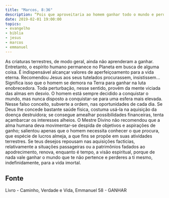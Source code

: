 ```yaml
---
title: "Marcos, 8:36"
description: “Pois que aproveitaria ao homem ganhar todo o mundo e perder a sua alma?” — Jesus. (MARCOS, capítulo 8, versículo 36.)
date: 2019-02-01 19:00:00
topics: 
- evangelho
- biblia
- jesus
- marcos
- emmanuel
---
```


As criaturas terrestres, de modo geral, ainda não aprenderam a ganhar.
Entretanto, o espírito humano permanece no Planeta em busca de alguma
coisa. É indispensável alcançar valores de aperfeiçoamento para a vida eterna.
Recomendou Jesus aos seus tutelados procurassem, insistissem...
Significa isso que o homem se demora na Terra para ganhar na luta
enobrecedora.
Toda perturbação, nesse sentido, provém da mente viciada das almas em
desvio.
O homem está sempre decidido a conquistar o mundo, mas nunca disposto
a conquistar-se para uma esfera mais elevada. Nesse falso conceito, subverte
a ordem, nas oportunidades de cada dia. Se Deus lhe concede bastante saúde
física, costuma usá-la na aquisição da doença destruidora; se consegue
amealhar possibilidades financeiras, tenta açambarcar os interesses alheios.
O Mestre Divino não recomendou que a alma humana deva movimentar-se
despida de objetivos e aspirações de ganho; salientou apenas que o homem
necessita conhecer o que procura, que espécie de lucros almeja, a que fins se
propõe em suas atividades terrestres.
Se teus desejos repousam nas aquisições facticias, relativamente a
situações passageiras ou a patrimônios fadados ao apodrecimento, renova, enquanto é tempo, a visão espiritual, porque de nada vale ganhar o mundo que te
não pertence e perderes a ti mesmo, indefinidamente, para a vida imortal.





## Fonte
Livro - Caminho, Verdade e Vida, Emmanuel
58 -  GANHAR

